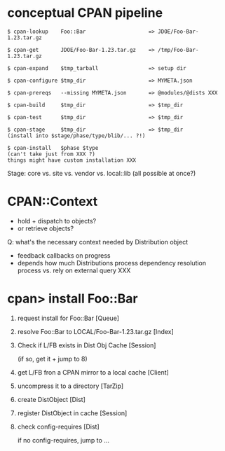 # conceptual CPAN pipeline

    $ cpan-lookup    Foo::Bar                    => JDOE/Foo-Bar-1.23.tar.gz

    $ cpan-get       JDOE/Foo-Bar-1.23.tar.gz    => /tmp/Foo-Bar-1.23.tar.gz

    $ cpan-expand    $tmp_tarball                => setup dir

    $ cpan-configure $tmp_dir                    => MYMETA.json

    $ cpan-prereqs   --missing MYMETA.json       => @modules/@dists XXX

    $ cpan-build     $tmp_dir                    => $tmp_dir

    $ cpan-test      $tmp_dir                    => $tmp_dir

    $ cpan-stage     $tmp_dir                    => $tmp_dir
    (install into $stage/phase/type/blib/... ?!)

    $ cpan-install   $phase $type
    (can't take just from XXX ?)
    things might have custom installation XXX

Stage: core vs. site vs. vendor vs. local::lib (all possible at once?)


# CPAN::Context

* hold + dispatch to objects?
* or retrieve objects?

Q: what's the necessary context needed by Distribution object

* feedback callbacks on progress
* depends how much Distributions process dependency resolution process vs. rely on external query XXX


# cpan> install Foo::Bar

1. request install for Foo::Bar                         [Queue]

2. resolve Foo::Bar to LOCAL/Foo-Bar-1.23.tar.gz        [Index]

3. Check if L/FB exists in Dist Obj Cache               [Session]

   (if so, get it + jump to 8)

4. get L/FB fron a CPAN mirror to a local cache         [Client]

5. uncompress it to a directory                         [TarZip]

6. create DistObject                                    [Dist]

7. register DistObject in cache                         [Session]

8. check config-requires                                [Dist]

   if no config-requires, jump to ...
